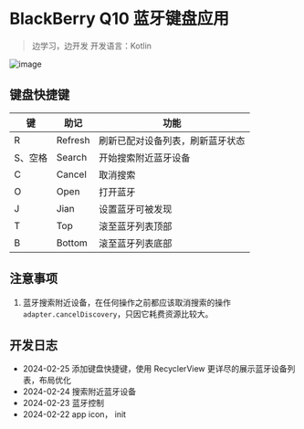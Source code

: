 # BlackBerry Q10 蓝牙键盘应用

> 边学习，边开发
> 开发语言：Kotlin

![image](https://github.com/KyleBing/q10-keyboard/assets/12215982/9c57e23f-3246-47e9-8f91-9d8eea512f0d)

## 键盘快捷键

| 键  | 助记 | 功能                 |
|----|------------------|--------------------|
| R  | Refresh | 刷新已配对设备列表，刷新蓝牙状态   |
| S、空格 | Search | 开始搜索附近蓝牙设备         |
| C  | Cancel | 取消搜索               |
| O  | Open | 打开蓝牙               |
| J  | Jian | 设置蓝牙可被发现           |
| T  | Top | 滚至蓝牙列表顶部           |
| B  | Bottom | 滚至蓝牙列表底部           |


## 注意事项
1. 蓝牙搜索附近设备，在任何操作之前都应该取消搜索的操作 `adapter.cancelDiscovery`，只因它耗费资源比较大。

## 开发日志
- 2024-02-25 添加键盘快捷键，使用 RecyclerView 更详尽的展示蓝牙设备列表，布局优化
- 2024-02-24 搜索附近蓝牙设备
- 2024-02-23 蓝牙控制
- 2024-02-22 app icon， init
